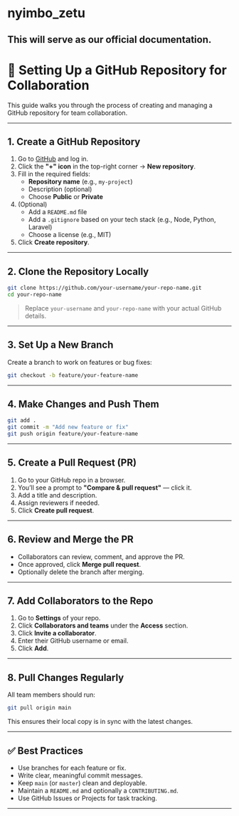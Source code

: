 # nyimbo_zetu

## This will serve as our official documentation.

# 🚀 Setting Up a GitHub Repository for Collaboration

This guide walks you through the process of creating and managing a GitHub repository for team collaboration.

---

## 1. Create a GitHub Repository

1. Go to [GitHub](https://github.com) and log in.
2. Click the **"+" icon** in the top-right corner → **New repository**.
3. Fill in the required fields:
   - **Repository name** (e.g., `my-project`)
   - Description (optional)
   - Choose **Public** or **Private**
4. (Optional)
   - Add a `README.md` file
   - Add a `.gitignore` based on your tech stack (e.g., Node, Python, Laravel)
   - Choose a license (e.g., MIT)
5. Click **Create repository**.

---

## 2. Clone the Repository Locally

```bash
git clone https://github.com/your-username/your-repo-name.git
cd your-repo-name
```

> Replace `your-username` and `your-repo-name` with your actual GitHub details.

---

## 3. Set Up a New Branch

Create a branch to work on features or bug fixes:

```bash
git checkout -b feature/your-feature-name
```

---

## 4. Make Changes and Push Them

```bash
git add .
git commit -m "Add new feature or fix"
git push origin feature/your-feature-name
```

---

## 5. Create a Pull Request (PR)

1. Go to your GitHub repo in a browser.
2. You’ll see a prompt to **"Compare & pull request"** — click it.
3. Add a title and description.
4. Assign reviewers if needed.
5. Click **Create pull request**.

---

## 6. Review and Merge the PR

- Collaborators can review, comment, and approve the PR.
- Once approved, click **Merge pull request**.
- Optionally delete the branch after merging.

---

## 7. Add Collaborators to the Repo

1. Go to **Settings** of your repo.
2. Click **Collaborators and teams** under the **Access** section.
3. Click **Invite a collaborator**.
4. Enter their GitHub username or email.
5. Click **Add**.

---

## 8. Pull Changes Regularly

All team members should run:

```bash
git pull origin main
```

This ensures their local copy is in sync with the latest changes.

---

## ✅ Best Practices

- Use branches for each feature or fix.
- Write clear, meaningful commit messages.
- Keep `main` (or `master`) clean and deployable.
- Maintain a `README.md` and optionally a `CONTRIBUTING.md`.
- Use GitHub Issues or Projects for task tracking.

---
